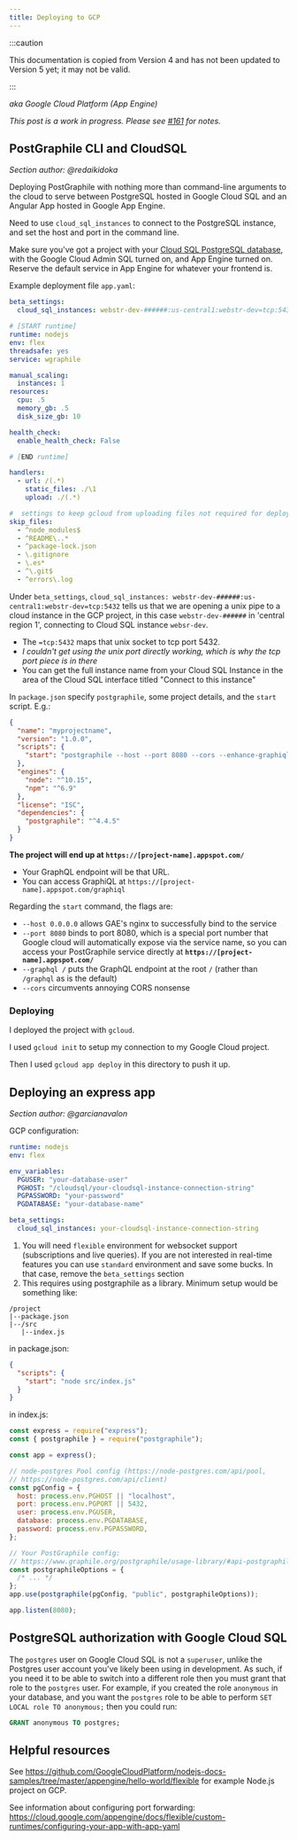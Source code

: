 ```yaml
---
title: Deploying to GCP
---
```


:::caution

This documentation is copied from Version 4 and has not been updated to Version
5 yet; it may not be valid.

:::

_aka Google Cloud Platform (App Engine)_

_This post is a work in progress. Please see
[#161](https://github.com/graphile/graphile.github.io/issues/161) for notes._

## PostGraphile CLI and CloudSQL

_Section author: @redaikidoka_

Deploying PostGraphile with nothing more than command-line arguments to the
cloud to serve between PostgreSQL hosted in Google Cloud SQL and an Angular App
hosted in Google App Engine.

Need to use `cloud_sql_instances` to connect to the PostgreSQL instance, and set
the host and port in the command line.

Make sure you've got a project with your
[Cloud SQL PostgreSQL database](https://cloud.google.com/sql/docs/postgres/connect-app-engine),
with the Google Cloud Admin SQL turned on, and App Engine turned on. Reserve the
default service in App Engine for whatever your frontend is.

Example deployment file `app.yaml`:

```yaml
beta_settings:
  cloud_sql_instances: webstr-dev-######:us-central1:webstr-dev=tcp:5432

# [START runtime]
runtime: nodejs
env: flex
threadsafe: yes
service: wgraphile

manual_scaling:
  instances: 1
resources:
  cpu: .5
  memory_gb: .5
  disk_size_gb: 10

health_check:
  enable_health_check: False

# [END runtime]

handlers:
  - url: /(.*)
    static_files: ./\1
    upload: ./(.*)

#  settings to keep gcloud from uploading files not required for deployment
skip_files:
  - ^node_modules$
  - ^README\..*
  - ^package-lock.json
  - \.gitignore
  - \.es*
  - ^\.git$
  - ^errors\.log
```

Under `beta_settings`,
`cloud_sql_instances: webstr-dev-######:us-central1:webstr-dev=tcp:5432` tells
us that we are opening a unix pipe to a cloud instance in the GCP project, in
this case `webstr-dev-######` in 'central region 1', connecting to Cloud SQL
instance `websr-dev`.

- The `=tcp:5432` maps that unix socket to tcp port 5432.
- _I couldn't get using the unix port directly working, which is why the tcp
  port piece is in there_
- You can get the full instance name from your Cloud SQL Instance in the area of
  the Cloud SQL interface titled "Connect to this instance"

In `package.json` specify `postgraphile`, some project details, and the `start`
script. E.g.:

```json
{
  "name": "myprojectname",
  "version": "1.0.0",
  "scripts": {
    "start": "postgraphile --host --port 8080 --cors --enhance-graphiql --graphql / 0.0.0.0 -c postgres://user:password@172.17.0.1:5432/str_dev"
  },
  "engines": {
    "node": "^10.15",
    "npm": "^6.9"
  },
  "license": "ISC",
  "dependencies": {
    "postgraphile": "^4.4.5"
  }
}
```

**The project will end up at `https://[project-name].appspot.com/`**

- Your GraphQL endpoint will be that URL.
- You can access GraphiQL at `https://[project-name].appspot.com/graphiql`

Regarding the `start` command, the flags are:

- `--host 0.0.0.0` allows GAE's nginx to successfully bind to the service
- `--port 8080` binds to port 8080, which is a special port number that Google
  cloud will automatically expose via the service name, so you can access your
  PostGraphile service directly at **`https://[project-name].appspot.com/`**
- `--graphql /` puts the GraphQL endpoint at the root `/` (rather than
  `/graphql` as is the default)
- `--cors` circumvents annoying CORS nonsense

### Deploying

I deployed the project with `gcloud`.

I used `gcloud init` to setup my connection to my Google Cloud project.

Then I used `gcloud app deploy` in this directory to push it up.

## Deploying an express app

_Section author: @garcianavalon_

GCP configuration:

```yaml
runtime: nodejs
env: flex

env_variables:
  PGUSER: "your-database-user"
  PGHOST: "/cloudsql/your-cloudsql-instance-connection-string"
  PGPASSWORD: "your-password"
  PGDATABASE: "your-database-name"

beta_settings:
  cloud_sql_instances: your-cloudsql-instance-connection-string
```

1. You will need `flexible` environment for websocket support (subscriptions and
   live queries). If you are not interested in real-time features you can use
   `standard` environment and save some bucks. In that case, remove the
   `beta_settings` section
1. This requires using postgraphile as a library. Minimum setup would be
   something like:

```
/project
|--package.json
|--/src
   |--index.js
```

in package.json:

```json
{
  "scripts": {
    "start": "node src/index.js"
  }
}
```

in index.js:

```js
const express = require("express");
const { postgraphile } = require("postgraphile");

const app = express();

// node-postgres Pool config (https://node-postgres.com/api/pool,
// https://node-postgres.com/api/client)
const pgConfig = {
  host: process.env.PGHOST || "localhost",
  port: process.env.PGPORT || 5432,
  user: process.env.PGUSER,
  database: process.env.PGDATABASE,
  password: process.env.PGPASSWORD,
};

// Your PostGraphile config:
// https://www.graphile.org/postgraphile/usage-library/#api-postgraphilepgconfig-schemaname-options
const postgraphileOptions = {
  /* ... */
};
app.use(postgraphile(pgConfig, "public", postgraphileOptions));

app.listen(8080);
```

## PostgreSQL authorization with Google Cloud SQL

The `postgres` user on Google Cloud SQL is not a `superuser`, unlike the
Postgres user account you've likely been using in development. As such, if you
need it to be able to switch into a different role then you must grant that role
to the `postgres` user. For example, if you created the role `anonymous` in your
database, and you want the `postgres` role to be able to perform
`SET LOCAL role TO anonymous;` then you could run:

```sql
GRANT anonymous TO postgres;
```

## Helpful resources

See
https://github.com/GoogleCloudPlatform/nodejs-docs-samples/tree/master/appengine/hello-world/flexible
for example Node.js project on GCP.

See information about configuring port forwarding:
https://cloud.google.com/appengine/docs/flexible/custom-runtimes/configuring-your-app-with-app-yaml
